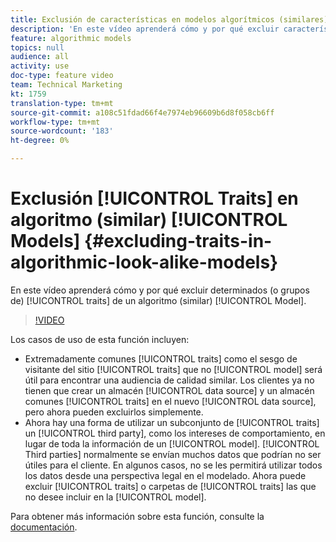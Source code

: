 ```yaml
---
title: Exclusión de características en modelos algorítmicos (similares)
description: 'En este vídeo aprenderá cómo y por qué excluir características específicas (o grupos de) de un modelo algorítmico (similar). '
feature: algorithmic models
topics: null
audience: all
activity: use
doc-type: feature video
team: Technical Marketing
kt: 1759
translation-type: tm+mt
source-git-commit: a108c51fdad66f4e7974eb96609b6d8f058cb6ff
workflow-type: tm+mt
source-wordcount: '183'
ht-degree: 0%

---
```



# Exclusión [!UICONTROL Traits] en algoritmo (similar) [!UICONTROL Models] {#excluding-traits-in-algorithmic-look-alike-models}

En este vídeo aprenderá cómo y por qué excluir determinados (o grupos de) [!UICONTROL traits] de un algoritmo (similar) [!UICONTROL Model].

>[!VIDEO](https://video.tv.adobe.com/v/25569/?quality=12)

Los casos de uso de esta función incluyen:

* Extremadamente comunes [!UICONTROL traits] como el sesgo de visitante del sitio [!UICONTROL traits] que no [!UICONTROL model] será útil para encontrar una audiencia de calidad similar. Los clientes ya no tienen que crear un almacén [!UICONTROL data source] y un almacén comunes [!UICONTROL traits] en el nuevo [!UICONTROL data source], pero ahora pueden excluirlos simplemente.
* Ahora hay una forma de utilizar un subconjunto de [!UICONTROL traits] un [!UICONTROL third party], como los intereses de comportamiento, en lugar de toda la información de un [!UICONTROL model]. [!UICONTROL Third parties] normalmente se envían muchos datos que podrían no ser útiles para el cliente. En algunos casos, no se les permitirá utilizar todos los datos desde una perspectiva legal en el modelado. Ahora puede excluir [!UICONTROL traits] o carpetas de [!UICONTROL traits] las que no desee incluir en la [!UICONTROL model].

Para obtener más información sobre esta función, consulte la [documentación](https://marketing.adobe.com/resources/help/en_US/aam/trait-exclusion-algo-models.html).